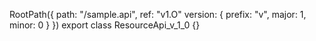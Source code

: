 RootPath({
  path: "/sample.api",
  ref: "v1.O"
  version: {
      prefix: "v",
      major: 1,
      minor: 0
  }
})
export class ResourceApi_v_1_0 {}